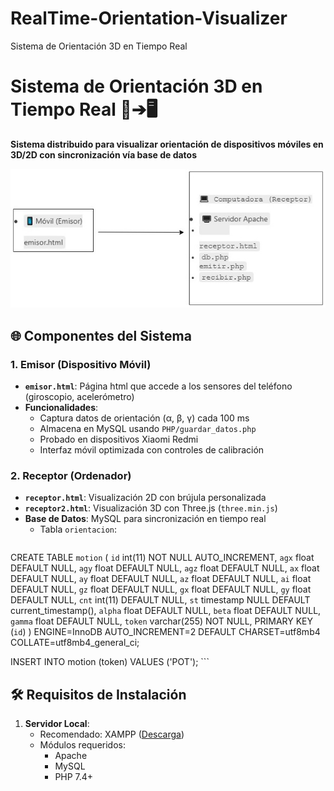 # RealTime-Orientation-Visualizer
 Sistema de Orientación 3D en Tiempo Real

# Sistema de Orientación 3D en Tiempo Real 📡➔🖥️

**Sistema distribuido para visualizar orientación de dispositivos móviles en 3D/2D con sincronización vía base de datos**

![Arquitectura del Sistema](diagrama.jpg) 

## 🌐 Componentes del Sistema

### 1. Emisor (Dispositivo Móvil)
- **`emisor.html`**: Página html que accede a los sensores del teléfono (giroscopio, acelerómetro)
- **Funcionalidades**:
  - Captura datos de orientación (α, β, γ) cada 100 ms
  - Almacena en MySQL usando `PHP/guardar_datos.php`
  - Probado en dispositivos Xiaomi Redmi
  - Interfaz móvil optimizada con controles de calibración

### 2. Receptor (Ordenador)
- **`receptor.html`**: Visualización 2D con brújula personalizada
- **`receptor2.html`**: Visualización 3D con Three.js (`three.min.js`)
- **Base de Datos**: MySQL para sincronización en tiempo real
  - Tabla `orientacion`:
    ```sql
CREATE TABLE `motion` (
  `id` int(11) NOT NULL AUTO_INCREMENT,
  `agx` float DEFAULT NULL,
  `agy` float DEFAULT NULL,
  `agz` float DEFAULT NULL,
  `ax` float DEFAULT NULL,
  `ay` float DEFAULT NULL,
  `az` float DEFAULT NULL,
  `ai` float DEFAULT NULL,
  `gz` float DEFAULT NULL,
  `gx` float DEFAULT NULL,
  `gy` float DEFAULT NULL,
  `cnt` int(11) DEFAULT NULL,
  `st` timestamp NULL DEFAULT current_timestamp(),
  `alpha` float DEFAULT NULL,
  `beta` float DEFAULT NULL,
  `gamma` float DEFAULT NULL,
  `token` varchar(255) NOT NULL,
  PRIMARY KEY (`id`)
) ENGINE=InnoDB AUTO_INCREMENT=2 DEFAULT CHARSET=utf8mb4 COLLATE=utf8mb4_general_ci;

INSERT INTO motion (token) VALUES ('POT');
    ```

## 🛠️ Requisitos de Instalación

1. **Servidor Local**:
   - Recomendado: XAMPP ([Descarga](https://www.apachefriends.org))
   - Módulos requeridos:
     - Apache
     - MySQL
     - PHP 7.4+

